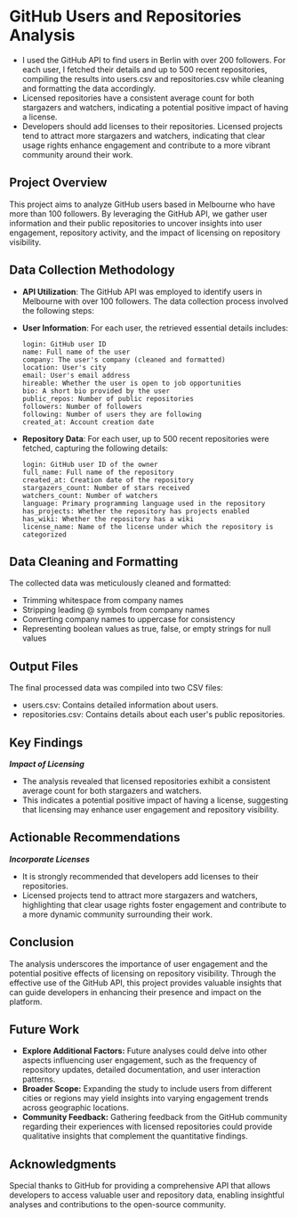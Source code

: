 # GitHub Users and Repositories Analysis

- I used the GitHub API to find users in Berlin with over 200 followers. For each user, I fetched their details and up to 500 recent repositories, compiling the results into users.csv and repositories.csv while cleaning and formatting the data accordingly.
- Licensed repositories have a consistent average count for both stargazers and watchers, indicating a potential positive impact of having a license.
- Developers should add licenses to their repositories. Licensed projects tend to attract more stargazers and watchers, indicating that clear usage rights enhance engagement and contribute to a more vibrant community around their work.

## Project Overview
This project aims to analyze GitHub users based in Melbourne who have more than 100 followers. By leveraging the GitHub API, we gather user information and their public repositories to uncover insights into user engagement, repository activity, and the impact of licensing on repository visibility.

## Data Collection Methodology
- **API Utilization**: The GitHub API was employed to identify users in Melbourne with over 100 followers. The data collection process involved the following steps:

- **User Information**: For each user, the retrieved essential details includes:
        
      login: GitHub user ID
      name: Full name of the user
      company: The user's company (cleaned and formatted)
      location: User's city
      email: User's email address
      hireable: Whether the user is open to job opportunities
      bio: A short bio provided by the user
      public_repos: Number of public repositories
      followers: Number of followers
      following: Number of users they are following
      created_at: Account creation date
- **Repository Data**: For each user, up to 500 recent repositories were fetched, capturing the following details:

      login: GitHub user ID of the owner
      full_name: Full name of the repository
      created_at: Creation date of the repository
      stargazers_count: Number of stars received
      watchers_count: Number of watchers
      language: Primary programming language used in the repository
      has_projects: Whether the repository has projects enabled
      has_wiki: Whether the repository has a wiki
      license_name: Name of the license under which the repository is categorized

## Data Cleaning and Formatting 
The collected data was meticulously cleaned and formatted:

- Trimming whitespace from company names
- Stripping leading @ symbols from company names
- Converting company names to uppercase for consistency
- Representing boolean values as true, false, or empty strings for null values
## Output Files
The final processed data was compiled into two CSV files:

- users.csv: Contains detailed information about users.
- repositories.csv: Contains details about each user's public repositories.
## Key Findings
***Impact of Licensing*** 
- The analysis revealed that licensed repositories exhibit a consistent average count for both stargazers and watchers. 
- This indicates a potential positive impact of having a license, suggesting that licensing may enhance user engagement and repository visibility.
## Actionable Recommendations
***Incorporate Licenses*** 
- It is strongly recommended that developers add licenses to their repositories. 
- Licensed projects tend to attract more stargazers and watchers, highlighting that clear usage rights foster engagement and contribute to a more dynamic community surrounding their work.

## Conclusion
The analysis underscores the importance of user engagement and the potential positive effects of licensing on repository visibility. Through the effective use of the GitHub API, this project provides valuable insights that can guide developers in enhancing their presence and impact on the platform.

## Future Work
- **Explore Additional Factors:** Future analyses could delve into other aspects influencing user engagement, such as the frequency of repository updates, detailed documentation, and user interaction patterns.
- **Broader Scope:** Expanding the study to include users from different cities or regions may yield insights into varying engagement trends across geographic locations.
- **Community Feedback:** Gathering feedback from the GitHub community regarding their experiences with licensed repositories could provide qualitative insights that complement the quantitative findings.

## Acknowledgments
Special thanks to GitHub for providing a comprehensive API that allows developers to access valuable user and repository data, enabling insightful analyses and contributions to the open-source community.
